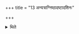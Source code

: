 +++
title = "13 अन्यत्राग्निष्ठादष्टादशिनः"

+++

<details><summary>थिते</summary>

अन्यत्राग्निष्ठादष्टादशिनः १३
</details>
